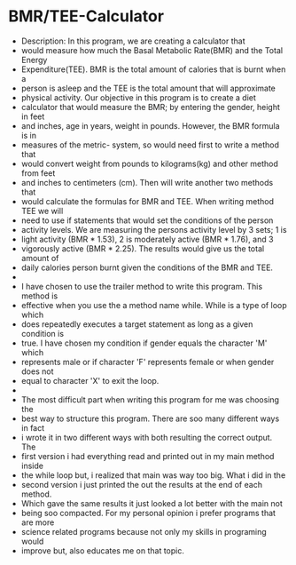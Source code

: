 # BMR/TEE-Calculator

 * Description: In this program, we are creating a calculator that
 * would measure how much the Basal Metabolic Rate(BMR) and the Total Energy
 * Expenditure(TEE). BMR is the total amount of calories that is burnt when a
 * person is asleep and the TEE is the total amount that will approximate
 * physical activity. Our objective in this program is to create a diet
 * calculator that would measure the BMR; by entering the gender, height in feet
 * and inches, age in years, weight in pounds. However, the BMR formula is in
 * measures of the metric- system, so would need first to write a method that
 * would convert weight from pounds to kilograms(kg) and other method from feet
 * and inches to centimeters (cm). Then will write another two methods that
 * would calculate the formulas for BMR and TEE. When writing method TEE we will
 * need to use if statements that would set the conditions of the person
 * activity levels. We are measuring the persons activity level by 3 sets; 1 is
 * light activity (BMR * 1.53), 2 is moderately active (BMR * 1.76), and 3
 * vigorously active (BMR * 2.25). The results would give us the total amount of
 * daily calories person burnt given the conditions of the BMR and TEE.
 *
 * I have chosen to use the trailer method to write this program. This method is
 * effective when you use the a method name while. While is a type of loop which
 * does repeatedly executes a target statement as long as a given condition is
 * true. I have chosen my condition if gender equals the character 'M' which
 * represents male or if character 'F' represents female or when gender does not
 * equal to character 'X' to exit the loop.
 *
 * The most difficult part when writing this program for me was choosing the
 * best way to structure this program. There are soo many different ways in fact
 * i wrote it in two different ways with both resulting the correct output. The
 * first version i had everything read and printed out in my main method inside
 * the while loop but, i realized that main was way too big. What i did in the
 * second version i just printed the out the results at the end of each method.
 * Which gave the same results it just looked a lot better with the main not
 * being soo compacted. For my personal opinion i prefer programs that are more
 * science related programs because not only my skills in programing would
 * improve but, also educates me on that topic.
